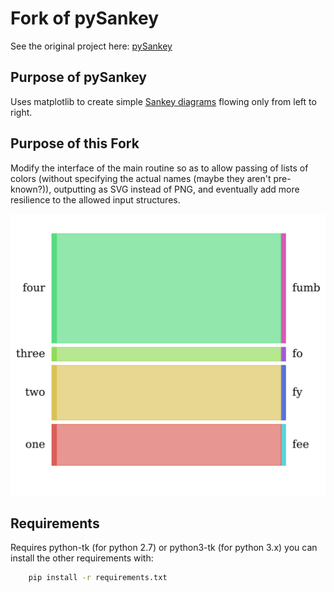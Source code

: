 # Fork of pySankey
See the original project here: <a href="https://github.com/anazalea/pySankey">pySankey</a>

## Purpose of pySankey
Uses matplotlib to create simple <a href="https://en.wikipedia.org/wiki/Sankey_diagram">
Sankey diagrams</a> flowing only from left to right.

## Purpose of this Fork
Modify the interface of the main routine so as to allow passing of lists of colors
(without specifying the actual names (maybe they aren't pre-known?)), outputting as
SVG instead of PNG, and eventually add more resilience to the allowed input structures.

![SVG Output](example.svg)

## Requirements

Requires python-tk (for python 2.7) or python3-tk (for python 3.x) you can
install the other requirements with:

``` bash
    pip install -r requirements.txt
```

